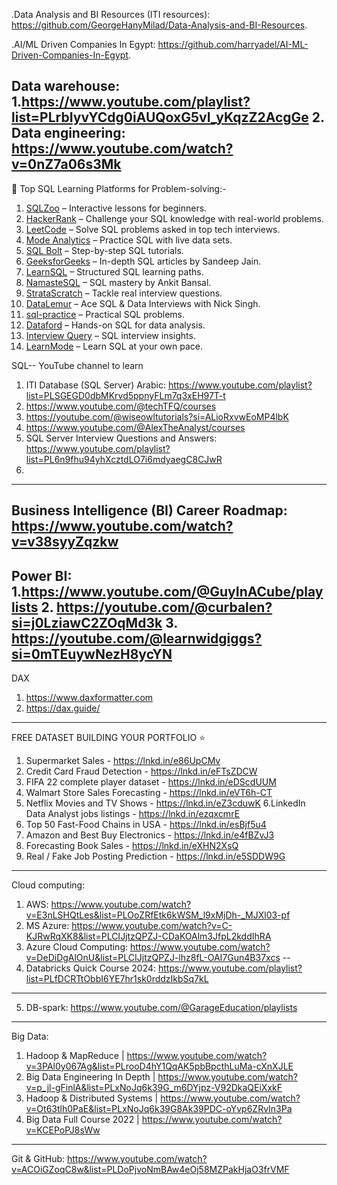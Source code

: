   .Data Analysis and BI Resources (ITI resources):  https://github.com/GeorgeHanyMilad/Data-Analysis-and-BI-Resources.
  
  .AI/ML Driven Companies In Egypt: https://github.com/harryadel/AI-ML-Driven-Companies-In-Egypt.
  
  Data warehouse:
  1.https://www.youtube.com/playlist?list=PLrbIyvYCdg0iAUQoxG5vI_yKqzZ2AcgGe
  2. Data engineering: https://www.youtube.com/watch?v=0nZ7a06s3Mk
--
📝 Top SQL Learning Platforms for Problem-solving:-
1. [SQLZoo](https://sqlzoo.net/) – Interactive lessons for beginners.
2. [HackerRank](https://lnkd.in/gnFS4frz) – Challenge your SQL knowledge with real-world problems.
3. [LeetCode](https://lnkd.in/gkCpv7NA) – Solve SQL problems asked in top tech interviews.
4. [Mode Analytics](https://lnkd.in/gRPrQrf5) – Practice SQL with live data sets.
5. [SQL Bolt](https://sqlbolt.com/) – Step-by-step SQL tutorials.
6. [GeeksforGeeks](https://lnkd.in/ggYbizNB) – In-depth SQL articles by Sandeep Jain.
7. [LearnSQL](https://www.learnsql.com/) – Structured SQL learning paths.
8. [NamasteSQL](https://lnkd.in/gRnWf2tQ) – SQL mastery by Ankit Bansal.
9. [StrataScratch](https://lnkd.in/gYtZQY53) – Tackle real interview questions.
10. [DataLemur](https://datalemur.com/) – Ace SQL & Data Interviews with Nick Singh.
11. [sql-practice](https://lnkd.in/gc3mQNhn) – Practical SQL problems.
12. [Dataford](https://www.dataford.io/) – Hands-on SQL for data analysis.
13. [Interview Query](https://lnkd.in/gKH3xw_G) – SQL interview insights.
14. [LearnMode](https://lnkd.in/gQYCkwS2) – Learn SQL at your own pace.

SQL-- YouTube channel to learn

1. ITI Database (SQL Server) Arabic: https://www.youtube.com/playlist?list=PLSGEGD0dbMKrvd5ppnyFLm7q3xEH97T-t
2. https://www.youtube.com/@techTFQ/courses
3. https://youtube.com/@wiseowltutorials?si=ALioRxvwEoMP4lbK
4. https://www.youtube.com/@AlexTheAnalyst/courses
5. SQL Server Interview Questions and Answers: https://www.youtube.com/playlist?list=PL6n9fhu94yhXcztdLO7i6mdyaegC8CJwR
6. 
-----------------
Business Intelligence (BI) Career Roadmap: https://www.youtube.com/watch?v=v38syyZqzkw
--
Power BI: 
  1.https://www.youtube.com/@GuyInACube/playlists
  2. https://youtube.com/@curbalen?si=j0LziawC2ZOqMd3k
  3. https://youtube.com/@learnwidgiggs?si=0mTEuywNezH8ycYN
-- 
DAX
1. https://www.daxformatter.com
2. https://dax.guide/
 ---
FREE DATASET BUILDING YOUR PORTFOLIO ⭐️
1. Supermarket Sales - https://lnkd.in/e86UpCMv 
2. Credit Card Fraud Detection - https://lnkd.in/eFTsZDCW 
3. FIFA 22 complete player dataset - https://lnkd.in/eDScdUUM 
4. Walmart Store Sales Forecasting - https://lnkd.in/eVT6h-CT 
5. Netflix Movies and TV Shows - https://lnkd.in/eZ3cduwK 
6.LinkedIn Data Analyst jobs listings -  https://lnkd.in/ezqxcmrE 
7. Top 50 Fast-Food Chains in USA - https://lnkd.in/esBjf5u4 
8. Amazon and Best Buy Electronics - https://lnkd.in/e4fBZvJ3 
9. Forecasting Book Sales - https://lnkd.in/eXHN2XsQ 
10. Real / Fake Job Posting Prediction - https://lnkd.in/e5SDDW9G
---
Cloud computing: 
1. AWS: https://www.youtube.com/watch?v=E3nLSHQtLes&list=PLOoZRfEtk6kWSM_l9xMjDh-_MJXl03-pf
2. MS Azure: https://www.youtube.com/watch?v=C-KJRwRqXK8&list=PLCIJjtzQPZJ-CDaKOAlm3JfpL2kddIhRA
3. Azure Cloud Computing: https://www.youtube.com/watch?v=DeDiDgAlOnU&list=PLCIJjtzQPZJ-lhz8fL-OAI7Gun4B37xcs
--
4. Databricks Quick Course 2024: https://www.youtube.com/playlist?list=PLfDCRTtObbI6YE7hr1sk0rddzIkbSq7kL
---
5. DB-spark: https://www.youtube.com/@GarageEducation/playlists

--------------------
Big Data: 
1. Hadoop & MapReduce	|	https://www.youtube.com/watch?v=3PAl0y067Ag&list=PLrooD4hY1QqAK5pbBpcthLuMa-cXnXJLE
2. Big Data Engineering In Depth	|	https://www.youtube.com/watch?v=p_jl-gFinlA&list=PLxNoJq6k39G_m6DYjpz-V92DkaQEiXxkF
3. Hadoop & Distributed Systems	|	https://www.youtube.com/watch?v=Ot63tlh0PaE&list=PLxNoJq6k39G8Ak39PDC-oYvp6ZRvIn3Pa
4. Big Data Full Course 2022	|	https://www.youtube.com/watch?v=KCEPoPJ8sWw

----
Git & GitHub: https://www.youtube.com/watch?v=ACOiGZoqC8w&list=PLDoPjvoNmBAw4eOj58MZPakHjaO3frVMF



